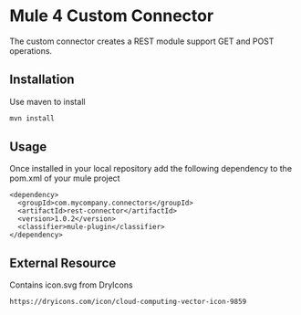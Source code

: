# Mule 4 Custom Connector

The custom connector creates a REST module support GET and POST operations.

## Installation

Use maven to install

```cmd
mvn install
```

## Usage

Once installed in your local repository add the following dependency to  the pom.xml of your mule project

```pom
<dependency>
  <groupId>com.mycompany.connectors</groupId>
  <artifactId>rest-connector</artifactId>
  <version>1.0.2</version>
  <classifier>mule-plugin</classifier>
</dependency>
```

## External Resource
Contains icon.svg from DryIcons
```url
https://dryicons.com/icon/cloud-computing-vector-icon-9859
```